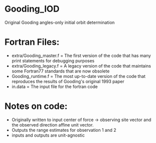 # Gooding_IOD
Original Gooding angles-only initial orbit determination

# Fortran Files:
- extra/Gooding_master.f = The first version of the code that has many print statements for debugging purposes
- extra/Gooding_legacy.f =  A legacy version of the code that maintains some Fortran77 standards that are now obsolete
- Gooding_runtime.f = The most up-to-date version of the code that reproduces the results of Gooding's original 1993 paper
- in.data = The input file for the fortran code

# Notes on code:
- Originally written to input center of force -> observing site vector and the observed direction affine unit vector.
- Outputs the range estimates for observation 1 and 2
- inputs and outputs are unit-agnostic
